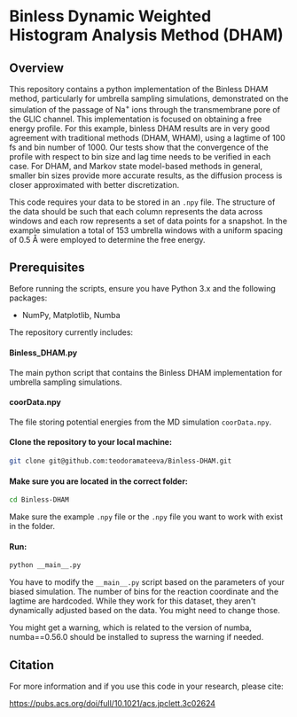 # Binless Dynamic Weighted Histogram Analysis Method (DHAM)

## Overview

This repository contains a python implementation of the Binless DHAM method, particularly for umbrella sampling simulations, demonstrated on the simulation of the passage of Na<sup>+</sup> ions through the transmembrane pore of the GLIC channel. This implementation is focused on obtaining a free energy profile. For this example, binless DHAM results are in very good agreement with traditional methods (DHAM, WHAM), using a lagtime of 100 fs and bin number of 1000. Our tests show that the convergence of the profile with respect to bin size and lag time needs to be verified in each case. For DHAM, and Markov state model-based methods in general, smaller bin sizes provide more accurate results, as the diffusion process is closer approximated with better discretization.

This code requires your data to be stored in an `.npy` file. The structure of the data should be such that each column represents the data across windows and each row represents a set of data points for a snapshot. In the example simulation a total of 153 umbrella windows with a uniform spacing of 0.5 Å were employed to determine the free energy.  

## Prerequisites

Before running the scripts, ensure you have  Python 3.x and the following packages:

- NumPy, Matplotlib, Numba

The repository currently includes:

#### Binless_DHAM.py 
The main python script that contains the Binless DHAM implementation for umbrella sampling simulations.

#### coorData.npy
The file storing potential energies from the MD simulation  `coorData.npy`.

#### Clone the repository to your local machine:
```bash
git clone git@github.com:teodoramateeva/Binless-DHAM.git
```
#### Make sure you are located in the correct folder: 

```bash
cd Binless-DHAM
```

Make sure the example `.npy` file or the `.npy` file you want to work with exist in the folder.

#### Run:

```bash
python __main__.py
```

You have to modify the `__main__.py` script based on the parameters of your biased simulation. The number of bins for the reaction coordinate and the lagtime are hardcoded. While they work for this dataset, they aren't dynamically adjusted based on the data. You might need to change those.

You might get a warning, which is related to the version of numba, numba==0.56.0 should be installed to supress the warning if needed.

## Citation

For more information and if you use this code in your research, please cite:

https://pubs.acs.org/doi/full/10.1021/acs.jpclett.3c02624

